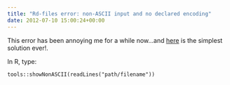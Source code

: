 ```yaml
---
title: "Rd-files error: non-ASCII input and no declared encoding"
date: 2012-07-10 15:00:24+00:00
---
```


This error has been annoying me for a while now...and [here](http://r.789695.n4.nabble.com/Rd-file-error-non-ASCII-input-and-no-declared-encoding-td2403233.html) is the simplest solution ever!.

In R, type:

```
tools::showNonASCII(readLines("path/filename"))
```
